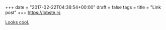 +++
date = "2017-02-22T04:36:54+00:00"
draft = false
tags = 
title = "Link post"
+++
https://lobste.rs

[Looks cool.](https://lobste.rs)
